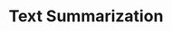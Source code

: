 ---
layout: page
title: Text Summarization
description: Developed an extractive text summarization model utilizing TF-IDF and cosine similarity, providing a hands-on learning experience in comprehensive text preprocessing techniques.
img: assets/img/5.jpg
importance: 4
redirect: https://github.com/theGuyWithBlackTie/Text-Summarization
category: work
---